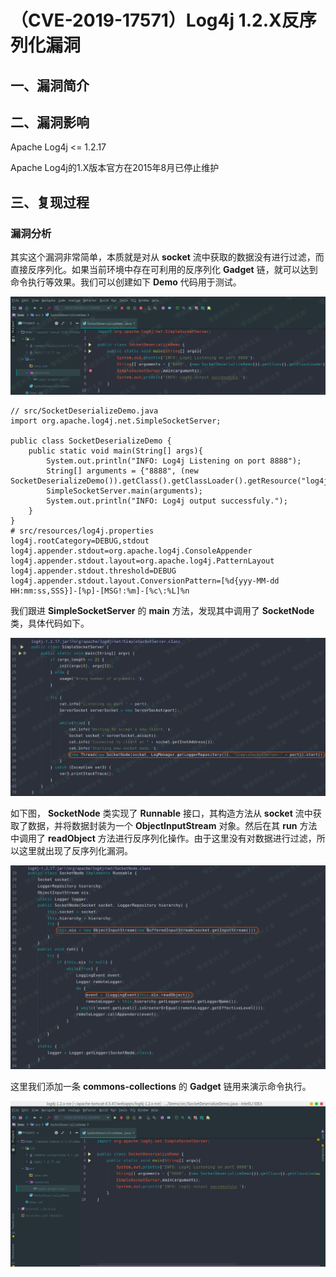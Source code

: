 （CVE-2019-17571）Log4j 1.2.X反序列化漏洞
=========================================

一、漏洞简介
------------

二、漏洞影响
------------

Apache Log4j \<= 1.2.17

Apache Log4j的1.X版本官方在2015年8月已停止维护

三、复现过程
------------

### 漏洞分析

其实这个漏洞非常简单，本质就是对从 **socket**
流中获取的数据没有进行过滤，而直接反序列化。如果当前环境中存在可利用的反序列化
**Gadget** 链，就可以达到命令执行等效果。我们可以创建如下 **Demo**
代码用于测试。

![](./.resource/(CVE-2019-17571)Log4j1.2.X反序列化漏洞/media/rId25.png)

    // src/SocketDeserializeDemo.java
    import org.apache.log4j.net.SimpleSocketServer;

    public class SocketDeserializeDemo {
        public static void main(String[] args){
            System.out.println("INFO: Log4j Listening on port 8888");
            String[] arguments = {"8888", (new SocketDeserializeDemo()).getClass().getClassLoader().getResource("log4j.properties").getPath()};
            SimpleSocketServer.main(arguments);
            System.out.println("INFO: Log4j output successfuly.");
        }
    }
    # src/resources/log4j.properties
    log4j.rootCategory=DEBUG,stdout
    log4j.appender.stdout=org.apache.log4j.ConsoleAppender
    log4j.appender.stdout.layout=org.apache.log4j.PatternLayout
    log4j.appender.stdout.threshold=DEBUG
    log4j.appender.stdout.layout.ConversionPattern=[%d{yyy-MM-dd HH:mm:ss,SSS}]-[%p]-[MSG!:%m]-[%c\:%L]%n

我们跟进 **SimpleSocketServer** 的 **main** 方法，发现其中调用了
**SocketNode** 类，具体代码如下。

![](./.resource/(CVE-2019-17571)Log4j1.2.X反序列化漏洞/media/rId26.png)

如下图， **SocketNode** 类实现了 **Runnable** 接口，其构造方法从
**socket** 流中获取了数据，并将数据封装为一个 **ObjectInputStream**
对象。然后在其 **run** 方法中调用了 **readObject**
方法进行反序列化操作。由于这里没有对数据进行过滤，所以这里就出现了反序列化漏洞。

![](./.resource/(CVE-2019-17571)Log4j1.2.X反序列化漏洞/media/rId27.png)

这里我们添加一条 **commons-collections** 的 **Gadget**
链用来演示命令执行。

![](./.resource/(CVE-2019-17571)Log4j1.2.X反序列化漏洞/media/rId28.gif)
